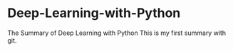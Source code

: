 # Deep-Learning-with-Python
The Summary of Deep Learning with Python
This is my first summary with git.
